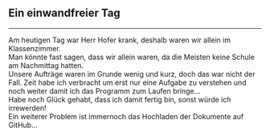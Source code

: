 Ein einwandfreier Tag
---
***
Am heutigen Tag war Herr Hofer krank, deshalb waren wir allein im Klassenzimmer. \
Man könnte fast sagen, dass wir allein waren, da die Meisten keine Schule am Nachmittag hatten. \
Unsere Aufträge waren im Grunde wenig und kurz, doch das war nicht der Fall.
Zeit habe ich verbracht um erst nur eine Aufgabe zu verstehen und noch weiter damit ich das Programm zum Laufen bringe...\
Habe noch Glück gehabt, dass ich damit fertig bin, sonst würde ich irrewerden!\
Ein weiterer Problem ist immernoch das Hochladen der Dokumente auf GitHub...